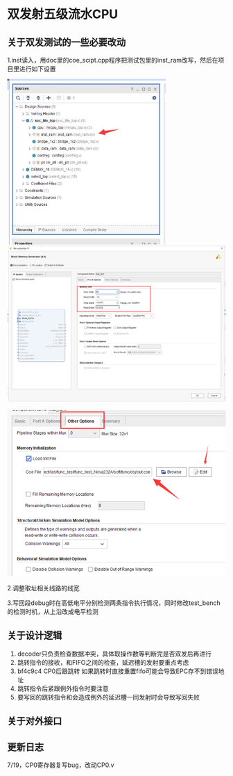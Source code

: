 # 双发射五级流水CPU

## 关于双发测试的一些必要改动

1.inst读入，用doc里的coe_scipt.cpp程序把测试包里的inst_ram改写，然后在项目里进行如下设置

<img src="docs\Cache_1610e1857761cfd.jpg" style="zoom:67%;" />

<img src="docs\Cache_2c77917c2a68f406.jpg" style="zoom:50%;" />

![](docs\Cache_4d2fe7ef86e0ed68.jpg)

2.调整取址相关线路的线宽

3.写回段debug时在高低电平分别检测两条指令执行情况，同时修改test_bench的检测时机，从上沿改成电平检测

## 关于设计逻辑

1. decoder只负责检查数据冲突，具体取操作数等判断完是否双发后再进行
1. 跳转指令的接收，和FIFO之间的检查，延迟槽的发射要重点考虑
1. bf4c9c4 CP0后跟跳转 如果跳转时直接重置fifo可能会导致EPC存不到错误地址
1. 跳转指令后紧跟例外指令时要注意
1. 要写回的跳转指令和会造成例外的延迟槽一同发射时会导致写回失败

## 关于对外接口



## 更新日志

7/19，CP0寄存器复写bug，改动CP0.v
